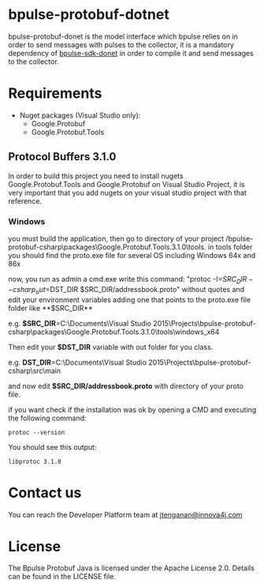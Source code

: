 # bpulse-protobuf-dotnet

bpulse-protobuf-donet is the model interface which bpulse relies on in order to send messages with pulses
to the collector, it is a mandatory dependency of [bpulse-sdk-donet](https://github.com/bpulse/bpulse-sdk-dotnet) in order to compile it and send messages to the collector.

# Requirements

* Nuget packages (Visual Studio only):
  * Google.Protobuf
  * Google.Protobuf.Tools

## Protocol Buffers 3.1.0 

In order to build this project you need to install nugets Google.Protobuf.Tools and Google.Protobuf on Visual Studio Project, it is very important that you add nugets on your visual studio project with that reference.

### Windows
you must build the application, then go to directory of your project /bpulse-protobuf-csharp\packages\Google.Protobuf.Tools.3.1.0\tools. in tools folder you should find the proto.exe file for several OS including Windows 64x and 86x

now, you run as admin a cmd.exe
write this command: "protoc -I=$SRC_DIR --csharp_out=$DST_DIR $SRC_DIR/addressbook.proto" without quotes and edit your environment variables adding one that points to the proto.exe file folder like **$SRC_DIR**

e.g. **$SRC_DIR**=C:\Documents\Visual Studio 2015\Projects\bpulse-protobuf-csharp\packages\Google.Protobuf.Tools.3.1.0\tools\windows_x64

Then edit your **$DST_DIR** variable with out folder for you class.

e.g. **DST_DIR**=C:\Documents\Visual Studio 2015\Projects\bpulse-protobuf-csharp\src\main

and now edit **$SRC_DIR/addressbook.proto** with directory of your proto file. 

if you want check if the installation was ok by opening a CMD and executing the following command:

```
protoc --version
```
You should see this output:
```
libprotoc 3.1.0
```

# Contact us

You can reach the Developer Platform team at jtenganan@innova4j.com

# License

The Bpulse Protobuf Java is licensed under the Apache License 2.0. Details can be found in the LICENSE file.
